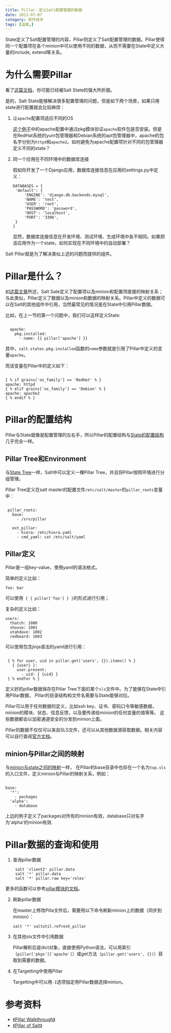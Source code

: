 ```yaml
---
title: Pillar：定义Salt配置管理的数据
date: 2013-07-07
category: 软件技术
tags: [运维,]
---
```



State定义了Salt配置管理的内容，Pillar则定义了Salt配置管理的数据。Pillar使得同一个配置项在各个minion中可以使用不同的数据，从而不需要在State中定义大量的include, extend等关系。

# 为什么需要Pillar

看了[这篇文档](/2013/06/30/salt_sls_sample.html)，你可能已经被Salt State的强大所折服。

是的，Salt State能够解决很多配置管理的问题，但是如下两个场景，如果只用state进行配置就会比较麻烦：

1. 让`apache`配置项适应不同的OS

   [这个例子](/2013/06/30/salt_sls_sample.html#menuIndex1)中的apache配置中通过pkg模块验证`apache`软件包是否安装。但是在RedHat系统的yum包管理器和Debian系统的apt包管理器中，apache的包名字分别为`httpd`和`apache2`。如何避免为apache配置项针对不同的包管理器定义不同的state？

2. 同一个应用在不同环境中的数据库连接

   假如你开发了一个Django应用，数据库连接信息在应用的settings.py中定义：

   ```
   DATABASES = {
    'default': {
        'ENGINE': 'django.db.backends.mysql',
        'NAME': 'test',
        'USER': 'root',
        'PASSWORD': 'password',
        'HOST': 'localhost',
        'PORT': '3306',
    }
   }

   ```

   显然，数据库连接信息在开发环境、测试环境、生成环境中各不相同。如果把该应用作为一个state，如何实现在不同环境中的自动部署？

Salt Pillar就是为了解决类似上述的问题而提供的组件。



# Pillar是什么？

如[这篇文章](/2013/07/02/salt_state_config_structure.html)所述，Salt Sate定义了配置项以及minion和配置项直接的映射关系；与此类似，Pillar定义了数据以及minion和数据的映射关系。Pillar中定义的数据可以在Salt的其他组件中引用，当然最常见的情况是在State中引用Pillar数据。

比如，在上一节的第一个问题中，我们可以这样定义State:

```

  apache:
    pkg.installed:
      - name: {{ pillar['apache'] }}

```

其中，`salt.states.pkg.installed`函数的`name`参数就是引用了Pillar中定义的变量`apache`。

而该变量在Pillar中的定义如下：

```

{ % if grains['os_family'] == 'RedHat' % }
apache: httpd
{ % elif grains['os_family'] == 'Debian' % }
apache: apache2
{ % endif % }

```


# Pillar的配置结构

Pillar与State就像是配置管理的左右手，所以Pillar的配置结构与[State的配置结构](/2013/07/02/salt_state_config_structure.html)几乎完全一样。

## Pillar Tree和Environment

与[State Tree](/2013/07/02/salt_state_config_structure.html#menuIndex0)一样，Salt中可以定义一棵Pillar Tree，并且将Pillar按照环境进行分组管理。

Pillar Tree定义在salt master的配置文件`/etc/salt/master`的`pillar_roots`变量中：

```

 pillar_roots:
   base:
     - /srv/pillar

   ext_pillar:
     - hiera: /etc/hiera.yaml
     - cmd_yaml: cat /etc/salt/yaml

```

## Pillar定义

Pillar是一组key-value，使用yaml的语法格式。

简单的定义比如：

    foo: bar

可以使用` { { pillar['foo'] } }`的形式进行引用；

复杂的定义比如：

```
users:
  thatch: 1000
  shouse: 1001
  utahdave: 1002
  redbeard: 1003

```

可以使用包含jinja语法的yaml进行引用：

```

 { % for user, uid in pillar.get('users', {}).items() % }
   { {user} }:
     user.present:
       - uid: { {uid} }
 { % endfor % }

```

定义好的pillar数据保存在Pillar Tree下面的某个`sls`文件中。为了能够在State中引用Pillar数据，
Pillar的目录结构和文件名需要与State能够对应。

Pillar可以用于任何数据的定义，比如ssh key、证书、密码口令等敏感数据，minion的模块、状态、信息反馈，以及要传递给minion的任何变量的值等等。
这些数据都会以加密通道安全的分发到minion上面。

Pillar的数据不仅仅可以来自SLS文件，还可以从其他数据源获取数据。相关内容可以自行查阅[官方文档](http://docs.saltstack.com/topics/pillar/index.html)。


## minion与Pillar之间的映射

与[minion与state之间的映射](/2013/07/02/salt_state_config_structure.html#menuIndex2)一样，
在Pillar的base目录中也存在一个名为`top.sls`的入口文件，定义minion与Pillar的映射关系，例如：

```

base:
  '*':
    - packages
  'alpha':
    - database

```

上边的例子定义了packages对所有的minion有效，database只对名字为'alpha'的minion有效.



# Pillar数据的查询和使用

1. 查询pillar数据

   ```
    salt 'client2' pillar.data
    salt '*' pillar.data
    salt '*' pillar.raw key='roles'
   ```

更多的函数可以参考[pillar模块的文档](https://salt.readthedocs.org/en/latest/ref/modules/all/salt.modules.pillar.html)。

2. 刷新pillar数据

   在master上修改Pilla文件后，需要用以下命令刷新minion上的数据（同步到minion）：

       salt '*' saltutil.refresh_pillar


3. 在其他sls文件中引用数据

   Pillar解析后是dict对象，直接使用Python语法，可以用索引（`pillar['pkgs']['apache']`）或get方法（`pillar.get('users', {})`）获取到需要的数据。

4. 在Targetting中使用Pillar

   Targetting中可以用`-I`选项指定用Pillar数据选择minion。




# 参考资料

- [《Pillar Walkthrough》](http://docs.saltstack.com/topics/tutorials/pillar.html)
- [《Pillar of Salt》](http://docs.saltstack.com/topics/pillar/index.html)
